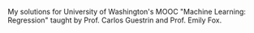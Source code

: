 My solutions for University of Washington's MOOC "Machine Learning: Regression" taught by Prof. Carlos Guestrin and Prof. Emily Fox.